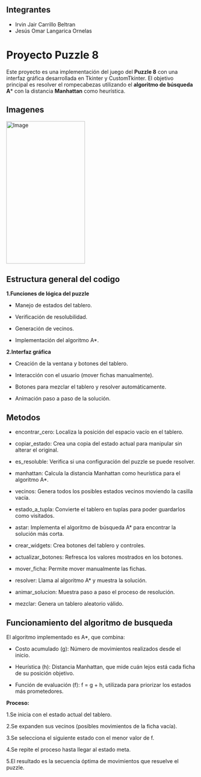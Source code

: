 
## Integrantes
- Irvin Jair Carrillo Beltran
- Jesús Omar Langarica Ornelas
# Proyecto Puzzle 8

Este proyecto es una implementación del juego del **Puzzle 8** con una interfaz gráfica desarrollada en Tkinter y CustomTkinter.
El objetivo principal es resolver el rompecabezas utilizando el **algoritmo de búsqueda A***  con la distancia **Manhattan** como heurística.


## Imagenes
<img width="209" height="379" alt="Image" src="https://github.com/user-attachments/assets/6a746d6e-c1f1-4fbd-a568-e8541191a584" />




## Estructura general del codigo
**1.Funciones de lógica del puzzle**

- Manejo de estados del tablero.

- Verificación de resolubilidad.

- Generación de vecinos.

- Implementación del algoritmo A*.

**2.Interfaz gráfica**

- Creación de la ventana y botones del tablero.

- Interacción con el usuario (mover fichas manualmente).

- Botones para mezclar el tablero y resolver automáticamente.

- Animación paso a paso de la solución.

## Metodos

- encontrar_cero: Localiza la posición del espacio vacío en el tablero.
- copiar_estado: Crea una copia del estado actual para manipular sin alterar el original.
- es_resoluble: Verifica si una configuración del puzzle se puede resolver.
- manhattan: Calcula la distancia Manhattan como heurística para el algoritmo A*.
- vecinos: Genera todos los posibles estados vecinos moviendo la casilla vacía.
- estado_a_tupla: Convierte el tablero en tuplas para poder guardarlos como visitados.
- astar: Implementa el algoritmo de búsqueda A* para encontrar la solución más corta.  

- crear_widgets: Crea botones del tablero y controles.
- actualizar_botones: Refresca los valores mostrados en los botones.
- mover_ficha: Permite mover manualmente las fichas.
- resolver: Llama al algoritmo A* y muestra la solución.
- animar_solucion: Muestra paso a paso el proceso de resolución.
- mezclar: Genera un tablero aleatorio válido.




## Funcionamiento del algoritmo de busqueda
El algoritmo implementado es A*, que combina:

- Costo acumulado (g): Número de movimientos realizados desde el inicio.

- Heurística (h): Distancia Manhattan, que mide cuán lejos está cada ficha de su posición objetivo.

- Función de evaluación (f): f = g + h, utilizada para priorizar los estados más prometedores.

**Proceso:**

1.Se inicia con el estado actual del tablero.

2.Se expanden sus vecinos (posibles movimientos de la ficha vacía).

3.Se selecciona el siguiente estado con el menor valor de f.

4.Se repite el proceso hasta llegar al estado meta.

5.El resultado es la secuencia óptima de movimientos que resuelve el puzzle.
